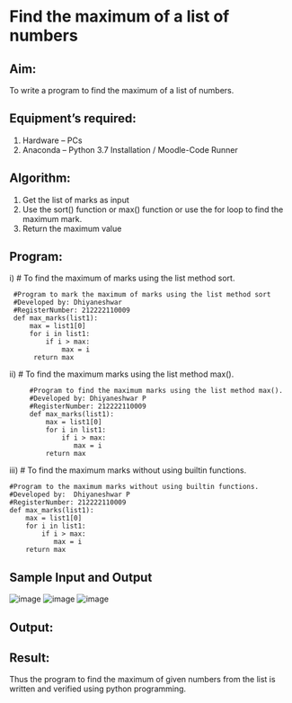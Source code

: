 # Find the maximum of a list of numbers
## Aim:
To write a program to find the maximum of a list of numbers.
## Equipment’s required:
1.	Hardware – PCs
2.	Anaconda – Python 3.7 Installation / Moodle-Code Runner
## Algorithm:
1.	Get the list of marks as input
2.	Use the sort() function or max() function or use the for loop to find the maximum mark.
3.	Return the maximum value
## Program:

i)	# To find the maximum of marks using the list method sort.
 
     #Program to mark the maximum of marks using the list method sort
     #Developed by: Dhiyaneshwar
     #RegisterNumber: 212222110009
     def max_marks(list1):
         max = list1[0]
         for i in list1:
             if i > max:
                 max = i
          return max
          
ii)	# To find the maximum marks using the list method max().

         #Program to find the maximum marks using the list method max().
         #Developed by: Dhiyaneshwar P
         #RegisterNumber: 212222110009
         def max_marks(list1):
             max = list1[0]
             for i in list1:
                 if i > max:
                    max = i
             return max

iii) # To find the maximum marks without using builtin functions.

    #Program to the maximum marks without using builtin functions.
    #Developed by:  Dhiyaneshwar P
    #RegisterNumber: 212222110009
    def max_marks(list1):
        max = list1[0]
        for i in list1:
            if i > max:
               max = i
        return max

## Sample Input and Output
![image](https://github.com/Dhiyanesh24/FindMaximum/assets/118362288/a79ff02b-dcd7-4649-b0d7-46bb2c3b316a)
![image](https://github.com/Dhiyanesh24/FindMaximum/assets/118362288/792ad008-3d40-4a30-bdd8-206945034cdd)
![image](https://github.com/Dhiyanesh24/FindMaximum/assets/118362288/43a1ed97-418f-4634-9a3d-030c42f2c7b5)


## Output:

## Result:
Thus the program to find the maximum of given numbers from the list is written and verified using python programming.
